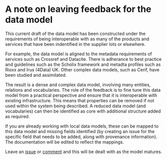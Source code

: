 # A note on leaving feedback for the data model

This current draft of the data model has been constructed under the requirements of being interoperable with as many of the products and services that have been indentified in the supplier lots or elsewhere.

For example, the data model is aligned to the metadata requirements of services such as Crossref and Datacite. There is adherance to best practice and guidelines such as the Scholix framework and metadta profiles such as Rioxx and Irus (4Data) UK. Other complex data models, such as Cerif, have been studied and assimilated.

The result is a dense and complex data model, involving many entities, relations and vocabularies. The role of the feedback is to fine tune this data model from a practical perspective and ensure that it is interoperable with existing infrastructure. This means that properties can be removed if not used within the system being described. A reduced data model (and vocabularies) can then be identified as core with additional structure added as required. 

If you are already working with local data models, these can be mapped to this data model and missing fields identified (by creating an issue for the specific field that needs to be added, along with provenance information). The documentation will be edited to reflect the mappings.

Leave an [issue](https://github.com/JiscRDSS/rdss-canonical-data-model/issues) or [comment](https://github.com/JiscRDSS/rdss-canonical-data-model/issues) and this will be dealt with as the model matures.
